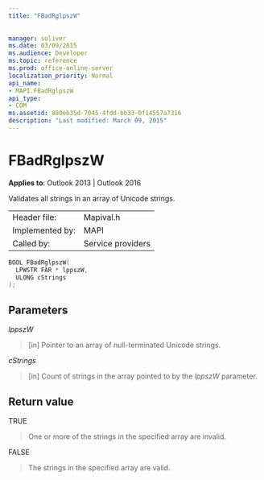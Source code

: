 ```yaml
---
title: "FBadRglpszW"
 
 
manager: soliver
ms.date: 03/09/2015
ms.audience: Developer
ms.topic: reference
ms.prod: office-online-server
localization_priority: Normal
api_name:
- MAPI.FBadRglpszW
api_type:
- COM
ms.assetid: 880eb35d-7045-4fdd-bb33-0f14557a7316
description: "Last modified: March 09, 2015"
---
```


# FBadRglpszW

  
  
**Applies to**: Outlook 2013 | Outlook 2016 
  
Validates all strings in an array of Unicode strings. 
  
|||
|:-----|:-----|
|Header file:  <br/> |Mapival.h  <br/> |
|Implemented by:  <br/> |MAPI  <br/> |
|Called by:  <br/> |Service providers  <br/> |
   
```cpp
BOOL FBadRglpszW(
  LPWSTR FAR * lppszW,
  ULONG cStrings
);
```

## Parameters

 _lppszW_
  
> [in] Pointer to an array of null-terminated Unicode strings. 
    
 _cStrings_
  
> [in] Count of strings in the array pointed to by the  _lppszW_ parameter. 
    
## Return value

TRUE 
  
> One or more of the strings in the specified array are invalid. 
    
FALSE 
  
> The strings in the specified array are valid.
    

